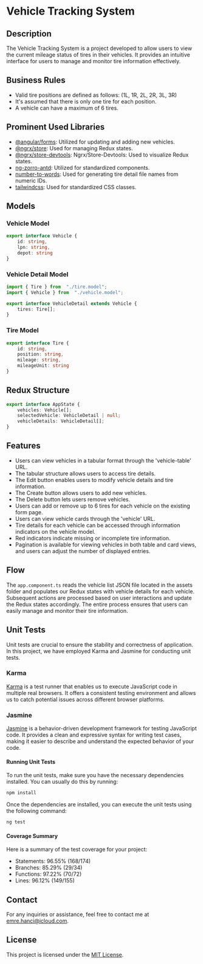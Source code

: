 
# Vehicle Tracking System

## Description

The Vehicle Tracking System is a project developed to allow users to view the current mileage status of tires in their vehicles. It provides an intuitive interface for users to manage and monitor tire information effectively.

## Business Rules

- Valid tire positions are defined as follows: (1L, 1R, 2L, 2R, 3L, 3R)
- It's assumed that there is only one tire for each position.
- A vehicle can have a maximum of 6 tires.

## Prominent Used Libraries

- [@angular/forms](https://www.npmjs.com/package/@angular/forms): Utilized for updating and adding new vehicles.
- [@ngrx/store](https://www.npmjs.com/package/@ngrx/store): Used for managing Redux states.
- [@ngrx/store-devtools](https://www.npmjs.com/package/@ngrx/store-devtools): Ngrx/Store-Devtools: Used to visualize Redux states.
- [ng-zorro-antd](https://www.npmjs.com/package/ng-zorro-antd): Utilized for standardized components.
- [number-to-words](https://www.npmjs.com/package/number-to-words): Used for generating tire detail file names from numeric IDs.
- [tailwindcss](https://www.npmjs.com/package/tailwindcss): Used for standardized CSS classes.


## Models

### Vehicle Model

```typescript
export interface Vehicle {
	id: string,
	lpn: string,
	depot: string
}
```
### Vehicle Detail Model
```typescript
import { Tire } from  "./tire.model";
import { Vehicle } from  "./vehicle.model";

export interface VehicleDetail extends Vehicle {
	tires: Tire[];
}
```

### Tire Model
```typescript
export interface Tire {
	id: string,
	position: string,
	mileage: string,
	mileageUnit: string
}
```

## Redux Structure

```typescript
export interface AppState {
	vehicles: Vehicle[];
	selectedVehicle: VehicleDetail | null;
	vehicleDetails: VehicleDetail[];
}
```

## Features

- Users can view vehicles in a tabular format through the 'vehicle-table' URL.
- The tabular structure allows users to access tire details.
- The Edit button enables users to modify vehicle details and tire information.
- The Create button allows users to add new vehicles.
- The Delete button lets users remove vehicles.
- Users can add or remove up to 6 tires for each vehicle on the existing form page.
- Users can view vehicle cards through the 'vehicle' URL.
- Tire details for each vehicle can be accessed through information indicators on the vehicle model.
- Red indicators indicate missing or incomplete tire information.
- Pagination is available for viewing vehicles in both table and card views, and users can adjust the number of displayed entries.

## Flow

The `app.component.ts` reads the vehicle list JSON file located in the assets folder and populates our Redux states with vehicle details for each vehicle. Subsequent actions are processed based on user interactions and update the Redux states accordingly. The entire process ensures that users can easily manage and monitor their tire information.

## Unit Tests

Unit tests are crucial to ensure the stability and correctness of application. In this project, we have employed Karma and Jasmine for conducting unit tests.

### Karma

[Karma](https://karma-runner.github.io/latest/index.html) is a test runner that enables us to execute JavaScript code in multiple real browsers. It offers a consistent testing environment and allows us to catch potential issues across different browser platforms.

### Jasmine

[Jasmine](https://jasmine.github.io/) is a behavior-driven development framework for testing JavaScript code. It provides a clean and expressive syntax for writing test cases, making it easier to describe and understand the expected behavior of your code.

#### Running Unit Tests

To run the unit tests, make sure you have the necessary dependencies installed. You can usually do this by running:

```sh
npm install
```
Once the dependencies are installed, you can execute the unit tests using the following command:
```sh
ng test
```

#### Coverage Summary
Here is a summary of the test coverage for your project:
- Statements: 96.55% (168/174)
- Branches: 85.29% (29/34)
- Functions: 97.22% (70/72)
- Lines: 96.12% (149/155)


## Contact

For any inquiries or assistance, feel free to contact me at [emre.hanci@icloud.com](mailto:emre.hanci@icloud.com).

## License

This project is licensed under the [MIT License](LICENSE).
